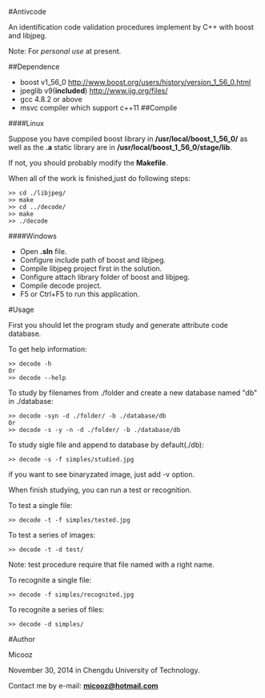 #Antivcode

An identification code validation procedures implement by C++ with boost and libjpeg.

Note: For *personal use* at present.

##Dependence
* boost v1_56_0 http://www.boost.org/users/history/version_1_56_0.html
* jpeglib v9(**included**) http://www.ijg.org/files/
* gcc 4.8.2 or above
* msvc compiler which support c++11
##Compile

####Linux

Suppose you have compiled boost library in **/usr/local/boost_1_56_0/** as well as the **.a** static library are in
**/usr/local/boost_1_56_0/stage/lib**.

If not, you should probably modify the **Makefile**.

When all of the work is finished,just do following steps:

```
>> cd ./libjpeg/
>> make
>> cd ../decode/
>> make
>> ./decode
```

####Windows
* Open **.sln** file.
* Configure include path of boost and libjpeg.
* Compile libjpeg project first in the solution.
* Configure attach library folder of boost and libjpeg.
* Compile decode project.
* F5 or Ctrl+F5 to run this application.

#Usage

First you should let the program study and generate attribute code database.

To get help information:

```
>> decode -h
Or
>> decode --help
```

To study by filenames from ./folder and create a new database named "db" in ./database:

```
>> decode -syn -d ./folder/ -b ./database/db
Or
>> decode -s -y -n -d ./folder/ -b ./database/db
```

To study sigle file and append to database by default(./db):

```
>> decode -s -f simples/studied.jpg
```

if you want to see binaryzated image, just add -v option.

When finish studying, you can run a test or recognition.

To test a single file:

```
>> decode -t -f simples/tested.jpg
```

To test a series of images:

```
>> decode -t -d test/
```
Note: test procedure require that file named with a right name.

To recognite a single file:

```
>> decode -f simples/recognited.jpg
```

To recognite a series of files:

```
>> decode -d simples/
```
#Author

Micooz
 
November 30, 2014 in Chengdu University of Technology.

Contact me by e-mail: **micooz@hotmail.com**